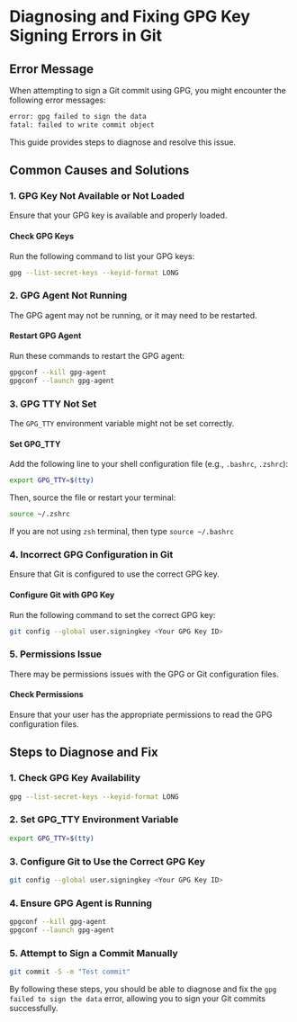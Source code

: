 # Diagnosing and Fixing GPG Key Signing Errors in Git

## Error Message

When attempting to sign a Git commit using GPG, you might encounter the following error messages:

```sh
error: gpg failed to sign the data
fatal: failed to write commit object
```

This guide provides steps to diagnose and resolve this issue.

## Common Causes and Solutions

### 1. GPG Key Not Available or Not Loaded

Ensure that your GPG key is available and properly loaded.

#### Check GPG Keys

Run the following command to list your GPG keys:

```sh
gpg --list-secret-keys --keyid-format LONG
```

### 2. GPG Agent Not Running

The GPG agent may not be running, or it may need to be restarted.

#### Restart GPG Agent

Run these commands to restart the GPG agent:

```sh
gpgconf --kill gpg-agent
gpgconf --launch gpg-agent
```

### 3. GPG TTY Not Set

The `GPG_TTY` environment variable might not be set correctly.

#### Set GPG_TTY

Add the following line to your shell configuration file (e.g., `.bashrc`, `.zshrc`):

```sh
export GPG_TTY=$(tty)
```

Then, source the file or restart your terminal:

```sh
source ~/.zshrc
```

If you are not using `zsh` terminal, then type `source ~/.bashrc`

### 4. Incorrect GPG Configuration in Git

Ensure that Git is configured to use the correct GPG key.

#### Configure Git with GPG Key

Run the following command to set the correct GPG key:

```sh
git config --global user.signingkey <Your GPG Key ID>
```

### 5. Permissions Issue

There may be permissions issues with the GPG or Git configuration files.

#### Check Permissions

Ensure that your user has the appropriate permissions to read the GPG configuration files.

## Steps to Diagnose and Fix

### 1. Check GPG Key Availability

```sh
gpg --list-secret-keys --keyid-format LONG
```

### 2. Set GPG_TTY Environment Variable

```sh
export GPG_TTY=$(tty)
```

### 3. Configure Git to Use the Correct GPG Key

```sh
git config --global user.signingkey <Your GPG Key ID>
```

### 4. Ensure GPG Agent is Running

```sh
gpgconf --kill gpg-agent
gpgconf --launch gpg-agent
```

### 5. Attempt to Sign a Commit Manually

```sh
git commit -S -m "Test commit"
```

By following these steps, you should be able to diagnose and fix the `gpg failed to sign the data` error, allowing you to sign your Git commits successfully.
